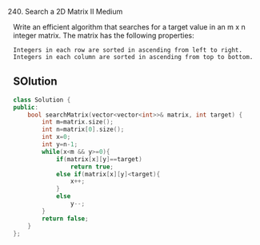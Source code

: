240. Search a 2D Matrix II
Medium

Write an efficient algorithm that searches for a target value in an m x n integer matrix. The matrix has the following properties:

    Integers in each row are sorted in ascending from left to right.
    Integers in each column are sorted in ascending from top to bottom.

## SOlution

```C++
class Solution {
public:
    bool searchMatrix(vector<vector<int>>& matrix, int target) {
        int m=matrix.size();
        int n=matrix[0].size();
        int x=0;
        int y=n-1;
        while(x<m && y>=0){
            if(matrix[x][y]==target)
                return true;
            else if(matrix[x][y]<target){
                x++;
            }
            else
                y--;
        }
        return false;
    }
};
```